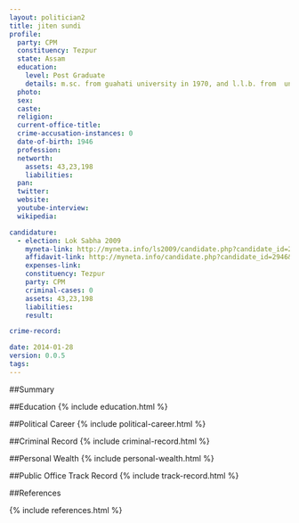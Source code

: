 ```yaml
---
layout: politician2
title: jiten sundi
profile: 
  party: CPM
  constituency: Tezpur
  state: Assam
  education: 
    level: Post Graduate
    details: m.sc. from guahati university in 1970, and l.l.b. from  university law college under gauhate university in 1973
  photo: 
  sex: 
  caste: 
  religion: 
  current-office-title: 
  crime-accusation-instances: 0
  date-of-birth: 1946
  profession: 
  networth: 
    assets: 43,23,198
    liabilities: 
  pan: 
  twitter: 
  website: 
  youtube-interview: 
  wikipedia: 

candidature: 
  - election: Lok Sabha 2009
    myneta-link: http://myneta.info/ls2009/candidate.php?candidate_id=2946
    affidavit-link: http://myneta.info/candidate.php?candidate_id=2946&scan=original
    expenses-link: 
    constituency: Tezpur 
    party: CPM
    criminal-cases: 0
    assets: 43,23,198
    liabilities: 
    result:  

crime-record: 

date: 2014-01-28
version: 0.0.5
tags: 
---
```

##Summary


##Education
{% include education.html %}


##Political Career
{% include political-career.html %}


##Criminal Record
{% include criminal-record.html %}


##Personal Wealth
{% include personal-wealth.html %}


##Public Office Track Record
{% include track-record.html %}


##References


{% include references.html %}